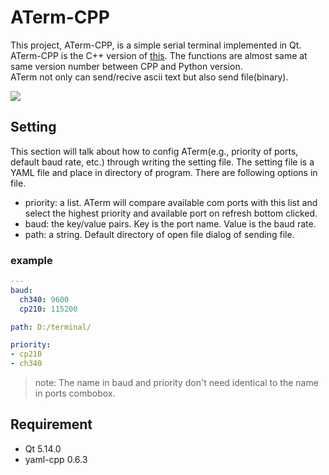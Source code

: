 # ATerm-CPP
This project, ATerm-CPP, is a simple serial terminal implemented in Qt. \
ATerm-CPP is the C++ version of [this](https://github.com/y252328/ATerm). The functions are almost same at same version number between CPP and Python version.\
ATerm not only can send/recive ascii text but also send file(binary).

![](https://i.imgur.com/iVVejkq.png)

## Setting
This section will talk about how to config ATerm(e.g., priority of ports, default baud rate, etc.) through writing the setting file.
The setting file is a YAML file and place in directory of program. There are following options in file.
* priority: a list. ATerm will compare available com ports with this list and select the highest priority and available port on refresh bottom clicked.
* baud: the key/value pairs. Key is the port name. Value is the baud rate.
* path: a string. Default directory of open file dialog of sending file.

### example
```yaml
---
baud:
  ch340: 9600
  cp210: 115200

path: D:/terminal/

priority:
- cp210
- ch340
```

> note: The name in baud and priority don't need identical to the name in ports combobox.

## Requirement
* Qt 5.14.0
* yaml-cpp 0.6.3